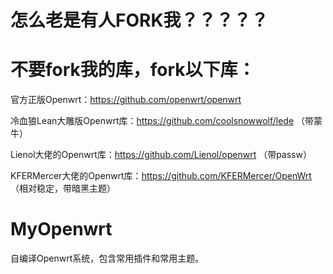 # 怎么老是有人FORK我？？？？？

# 不要fork我的库，fork以下库：
官方正版Openwrt：https://github.com/openwrt/openwrt


冷血狼Lean大雕版Openwrt库：https://github.com/coolsnowwolf/lede   （带蒙牛）


Lienol大佬的Openwrt库：https://github.com/Lienol/openwrt   （带passw）


KFERMercer大佬的Openwrt库：https://github.com/KFERMercer/OpenWrt  （相对稳定，带暗黑主题）

# MyOpenwrt
自编译Openwrt系统，包含常用插件和常用主题。


